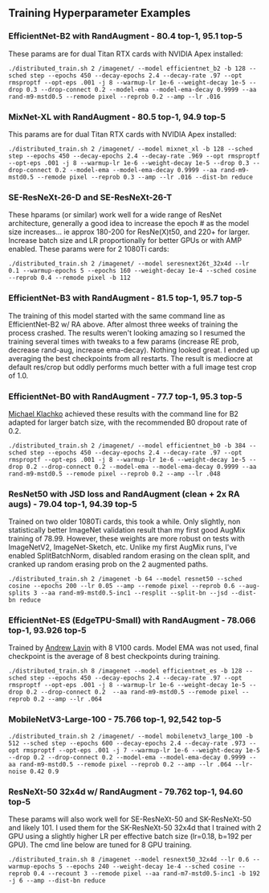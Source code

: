 ## Training Hyperparameter Examples

### EfficientNet-B2 with RandAugment - 80.4 top-1, 95.1 top-5
These params are for dual Titan RTX cards with NVIDIA Apex installed:

`./distributed_train.sh 2 /imagenet/ --model efficientnet_b2 -b 128 --sched step --epochs 450 --decay-epochs 2.4 --decay-rate .97 --opt rmsproptf --opt-eps .001 -j 8 --warmup-lr 1e-6 --weight-decay 1e-5 --drop 0.3 --drop-connect 0.2 --model-ema --model-ema-decay 0.9999 --aa rand-m9-mstd0.5 --remode pixel --reprob 0.2 --amp --lr .016`

### MixNet-XL with RandAugment - 80.5 top-1, 94.9 top-5
This params are for dual Titan RTX cards with NVIDIA Apex installed:

`./distributed_train.sh 2 /imagenet/ --model mixnet_xl -b 128 --sched step --epochs 450 --decay-epochs 2.4 --decay-rate .969 --opt rmsproptf --opt-eps .001 -j 8 --warmup-lr 1e-6 --weight-decay 1e-5 --drop 0.3 --drop-connect 0.2 --model-ema --model-ema-decay 0.9999 --aa rand-m9-mstd0.5 --remode pixel --reprob 0.3 --amp --lr .016 --dist-bn reduce`

### SE-ResNeXt-26-D and SE-ResNeXt-26-T
These hparams (or similar) work well for a wide range of ResNet architecture, generally a good idea to increase the epoch # as the model size increases... ie approx 180-200 for ResNe(X)t50, and 220+ for larger. Increase batch size and LR proportionally for better GPUs or with AMP enabled. These params were for 2 1080Ti cards:

`./distributed_train.sh 2 /imagenet/ --model seresnext26t_32x4d --lr 0.1 --warmup-epochs 5 --epochs 160 --weight-decay 1e-4 --sched cosine --reprob 0.4 --remode pixel -b 112`

### EfficientNet-B3 with RandAugment - 81.5 top-1, 95.7 top-5
The training of this model started with the same command line as EfficientNet-B2 w/ RA above. After almost three weeks of training the process crashed. The results weren't looking amazing so I resumed the training several times with tweaks to a few params (increase RE prob, decrease rand-aug, increase ema-decay). Nothing looked great. I ended up averaging the best checkpoints from all restarts. The result is mediocre at default res/crop but oddly performs much better with a full image test crop of 1.0. 

### EfficientNet-B0 with RandAugment - 77.7 top-1, 95.3 top-5
[Michael Klachko](https://github.com/michaelklachko) achieved these results with the command line for B2 adapted for larger batch size, with the recommended B0 dropout rate of 0.2.

`./distributed_train.sh 2 /imagenet/ --model efficientnet_b0 -b 384 --sched step --epochs 450 --decay-epochs 2.4 --decay-rate .97 --opt rmsproptf --opt-eps .001 -j 8 --warmup-lr 1e-6 --weight-decay 1e-5 --drop 0.2 --drop-connect 0.2 --model-ema --model-ema-decay 0.9999 --aa rand-m9-mstd0.5 --remode pixel --reprob 0.2 --amp --lr .048`

### ResNet50 with JSD loss and RandAugment (clean + 2x RA augs) - 79.04 top-1, 94.39 top-5

Trained on two older 1080Ti cards, this took a while. Only slightly, non statistically better ImageNet validation result than my first good AugMix training of 78.99. However, these weights are more robust on tests with ImageNetV2, ImageNet-Sketch, etc. Unlike my first AugMix runs, I've enabled SplitBatchNorm, disabled random erasing on the clean split, and cranked up random erasing prob on the 2 augmented paths.

`./distributed_train.sh 2 /imagenet -b 64 --model resnet50 --sched cosine --epochs 200 --lr 0.05 --amp --remode pixel --reprob 0.6 --aug-splits 3 --aa rand-m9-mstd0.5-inc1 --resplit --split-bn --jsd --dist-bn reduce`

### EfficientNet-ES (EdgeTPU-Small) with RandAugment - 78.066 top-1, 93.926 top-5
Trained by [Andrew Lavin](https://github.com/andravin) with 8 V100 cards. Model EMA was not used, final checkpoint is the average of 8 best checkpoints during training.

`./distributed_train.sh 8 /imagenet --model efficientnet_es -b 128 --sched step --epochs 450 --decay-epochs 2.4 --decay-rate .97 --opt rmsproptf --opt-eps .001 -j 8 --warmup-lr 1e-6 --weight-decay 1e-5 --drop 0.2 --drop-connect 0.2  --aa rand-m9-mstd0.5 --remode pixel --reprob 0.2 --amp --lr .064`

### MobileNetV3-Large-100 - 75.766 top-1, 92,542 top-5

`./distributed_train.sh 2 /imagenet/ --model mobilenetv3_large_100 -b 512 --sched step --epochs 600 --decay-epochs 2.4 --decay-rate .973 --opt rmsproptf --opt-eps .001 -j 7 --warmup-lr 1e-6 --weight-decay 1e-5 --drop 0.2 --drop-connect 0.2 --model-ema --model-ema-decay 0.9999 --aa rand-m9-mstd0.5 --remode pixel --reprob 0.2 --amp --lr .064 --lr-noise 0.42 0.9`


### ResNeXt-50 32x4d w/ RandAugment - 79.762 top-1, 94.60 top-5
These params will also work well for SE-ResNeXt-50 and SK-ResNeXt-50 and likely 101. I used them for the SK-ResNeXt-50 32x4d that I trained with 2 GPU using a slightly higher LR per effective batch size (lr=0.18, b=192 per GPU). The cmd line below are tuned for 8 GPU training.


`./distributed_train.sh 8 /imagenet --model resnext50_32x4d --lr 0.6 --warmup-epochs 5 --epochs 240 --weight-decay 1e-4 --sched cosine --reprob 0.4 --recount 3 --remode pixel --aa rand-m7-mstd0.5-inc1 -b 192 -j 6 --amp --dist-bn reduce`

